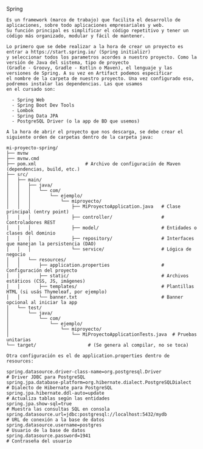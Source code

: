 Spring

    Es un framework (marco de trabajo) que facilita el desarrollo de aplicaciones, sobre todo aplicaciones empresariales y web.
    Su función principal es simplificar el código repetitivo y tener un código más organizado, modular y fácil de mantener.

    Lo primero que se debe realizar a la hora de crear un proyecto es entrar a https://start.spring.io/ (Spring initializr)
    y seleccionar todos los parametros acordes a nuestro proyecto. Como la versión de Java del sistema, tipo de proyecto
    (Gradle - Groovy, Gradle - Kotlin o Maven), el lenguaje y las versiones de Spring. A su vez en Artifact podemos especificar
    el nombre de la carpeta de nuestro proyecto. Una vez configurado eso, podremos instalar las dependencias. Las que usamos
    en el cursado son:

      - Spring Web
      - Spring Boot Dev Tools
      - Lombok
      - Spring Data JPA
      - PostgreSQL Driver (o la app de BD que usemos)

    A la hora de abrir el proyecto que nos descarga, se debe crear el siguiente orden de carpetas dentro de la carpeta java: 
    
    mi-proyecto-spring/
    ├── mvnw
    ├── mvnw.cmd
    ├── pom.xml                  # Archivo de configuración de Maven (dependencias, build, etc.)
    ├── src/
    │   ├── main/
    │   │   ├── java/
    │   │   │   └── com/
    │   │   │       └── ejemplo/
    │   │   │           └── miproyecto/
    │   │   │               ├── MiProyectoApplication.java   # Clase principal (entry point)
    │   │   │               ├── controller/                  # Controladores REST
    │   │   │               ├── model/                       # Entidades o clases del dominio
    │   │   │               ├── repository/                  # Interfaces que manejan la persistencia (DAO)
    │   │   │               └── service/                     # Lógica de negocio
    │   │   └── resources/
    │   │       ├── application.properties                   # Configuración del proyecto
    │   │       ├── static/                                  # Archivos estáticos (CSS, JS, imágenes)
    │   │       ├── templates/                               # Plantillas HTML (si usás Thymeleaf, por ejemplo)
    │   │       └── banner.txt                               # Banner opcional al iniciar la app
    │   └── test/
    │       └── java/
    │           └── com/
    │               └── ejemplo/
    │                   └── miproyecto/
    │                       └── MiProyectoApplicationTests.java  # Pruebas unitarias
    └── target/                   # (Se genera al compilar, no se toca)

    Otra configuración es el de application.properties dentro de resources:

    spring.datasource.driver-class-name=org.postgresql.Driver              # Driver JDBC para PostgreSQL
    spring.jpa.database-platform=org.hibernate.dialect.PostgreSQLDialect   # Dialecto de Hibernate para PostgreSQL
    spring.jpa.hibernate.ddl-auto=update                                   # Actualiza tablas según las entidades
    spring.jpa.show-sql=true                                               # Muestra las consultas SQL en consola
    spring.datasource.url=jdbc:postgresql://localhost:5432/mydb            # URL de conexión a la base de datos
    spring.datasource.username=postgres                                    # Usuario de la base de datos
    spring.datasource.password=1941                                        # Contraseña del usuario

    
